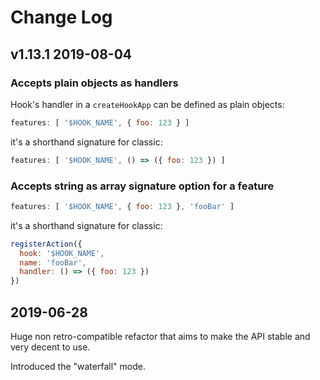 # Change Log

## v1.13.1 2019-08-04


### Accepts plain objects as handlers

Hook's handler in a `createHookApp` can be defined as plain objects:

```js
features: [ '$HOOK_NAME', { foo: 123 } ]
```

it's a shorthand signature for classic:

```js
features: [ '$HOOK_NAME', () => ({ foo: 123 }) ]
```

### Accepts string as array signature option for a feature

```js
features: [ '$HOOK_NAME', { foo: 123 }, 'fooBar' ]
```

it's a shorthand signature for classic:

```js
registerAction({
  hook: '$HOOK_NAME',
  name: 'fooBar',
  handler: () => ({ foo: 123 })
})
```


## 2019-06-28

Huge non retro-compatible refactor that aims to make the API stable
and very decent to use.

Introduced the "waterfall" mode.

